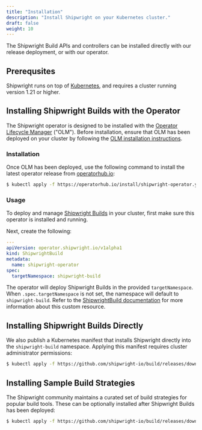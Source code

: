 ```yaml
---
title: "Installation"
description: "Install Shipwright on your Kubernetes cluster."
draft: false
weight: 10
---
```


The Shipwright Build APIs and controllers can be installed directly with our release deployment, or
with our operator.

## Prerequsites

Shipwright runs on top of [Kubernetes](https://kubernetes.io/), and requires a cluster running version 1.21 or higher.

## Installing Shipwright Builds with the Operator

The Shipwright operator is designed to be installed with the [Operator Lifecycle Manager](https://olm.operatorframework.io/) ("OLM").
Before installation, ensure that OLM has been deployed on your cluster by following the [OLM installation instructions](https://olm.operatorframework.io/docs/getting-started/#installing-olm-in-your-cluster).

### Installation

Once OLM has been deployed, use the following command to install the latest operator release from [operatorhub.io](https://operatorhub.io/operator/shipwright-operator):

```sh
$ kubectl apply -f https://operatorhub.io/install/shipwright-operator.yaml
```

### Usage

To deploy and manage [Shipwright Builds](https://github.com/shipwright-io/build) in your cluster,
first make sure this operator is installed and running.

Next, create the following:

```yaml
---
apiVersion: operator.shipwright.io/v1alpha1
kind: ShipwrightBuild
metadata:
  name: shipwright-operator
spec:
  targetNamespace: shipwright-build
```

The operator will deploy Shipwright Builds in the provided `targetNamespace`.
When `.spec.targetNamespace` is not set, the namespace will default to `shipwright-build`.
Refer to the [ShipwrightBuild documentation](docs/shipwrightbuild.md) for more information about this custom resource.

## Installing Shipwright Builds Directly

We also publish a Kubernetes manifest that installs Shipwright directly into the `shipwright-build` namespace.
Applying this manifest requires cluster administrator permissions:

```bash
$ kubectl apply -f https://github.com/shipwright-io/build/releases/download/v0.10.0/release.yaml
```

## Installing Sample Build Strategies

The Shipwright community maintains a curated set of build strategies for popular build tools.
These can be optionally installed after Shipwright Builds has been deployed:

```bash
$ kubectl apply -f https://github.com/shipwright-io/build/releases/download/v0.10.0/sample-strategies.yaml
```
